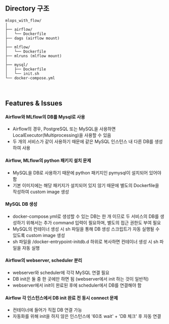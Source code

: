 ## Directory 구조

```
mlops_with_flow/
│
├── airflow/
│   └── Dockerfile
├── dags (airflow mount)
│
├── mlflow/
│   └── Dockerfile
├── mlruns (mlflow mount)
│
├── mysql/
│   ├── Dockerfile
│   └── init.sh
└── docker-compose.yml
```
<br>

## Features & Issues

#### Airflow와 MLflow의 DB를 Mysql로 사용
- Airflow의 경우, PostgreSQL 또는 MySQL을 사용하면 LocalExecutor(Multiprocessing)을 사용할 수 있음
- 두 개의 서비스가 같이 사용하기 때문에 같은 MySQL 인스턴스 내 다른 DB를 생성하여 사용

#### Airflow, MLflow의 python 패키지 설치 문제
- MySQL을 DB로 사용하기 때문에 python 패키지인 pymysql이 설치되어 있어야 함
- 기본 이미지에는 해당 패키지가 설치되어 있지 않기 때문에 별도의 Dockerfile을 작성하여 custom image 생성

#### MySQL DB 생성
- docker-compose.yml로 생성할 수 있는 DB는 한 개 이므로 두 서비스의 DB를 생성하기 위해서는 추가 command 입력이 필요하며, 별도의 접근 권한도 부여 필요
- MySQL의 컨테이너 생성 시 sh 파일을 통해 DB 생성 스크립트가 자동 실행될 수 있도록 custom image 생성
- sh 파일을 /docker-entrypoint-initdb.d 하위로 복사하면 컨테이너 생성 시 sh 파일을 자동 실행

#### Airflow의 webserver, scheduler 분리
- webserver와 scheduler에 각각 MySQL 연결 필요
- DB init은 둘 중 한 곳에만 하면 됨 (webserver에서 init 하는 것이 일반적)
- webserver에서 init이 완료된 후에 scheduler에서 DB를 연결해야 함

#### Airflow 각 인스턴스에서 DB init 완료 전 동시 connect 문제
- 컨테이너에 들어가 직접 DB 연결 가능
- 자동화를 위해 init을 하지 않은 인스턴스에 '60초 wait' + 'DB 체크' 후 자동 연결